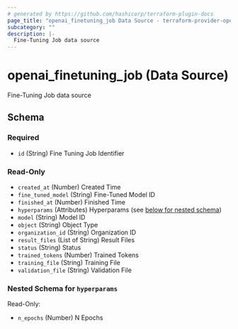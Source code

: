 ```yaml
---
# generated by https://github.com/hashicorp/terraform-plugin-docs
page_title: "openai_finetuning_job Data Source - terraform-provider-openai"
subcategory: ""
description: |-
  Fine-Tuning Job data source
---
```


# openai_finetuning_job (Data Source)

Fine-Tuning Job data source



<!-- schema generated by tfplugindocs -->
## Schema

### Required

- `id` (String) Fine Tuning Job Identifier

### Read-Only

- `created_at` (Number) Created Time
- `fine_tuned_model` (String) Fine-Tuned Model ID
- `finished_at` (Number) Finished Time
- `hyperparams` (Attributes) Hyperparams (see [below for nested schema](#nestedatt--hyperparams))
- `model` (String) Model ID
- `object` (String) Object Type
- `organization_id` (String) Organization ID
- `result_files` (List of String) Result Files
- `status` (String) Status
- `trained_tokens` (Number) Trained Tokens
- `training_file` (String) Training File
- `validation_file` (String) Validation File

<a id="nestedatt--hyperparams"></a>
### Nested Schema for `hyperparams`

Read-Only:

- `n_epochs` (Number) N Epochs
